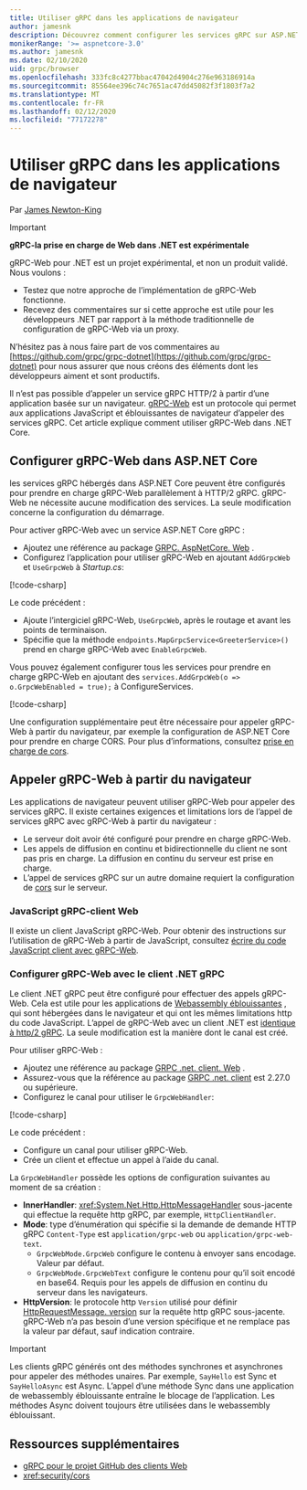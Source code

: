 ```yaml
---
title: Utiliser gRPC dans les applications de navigateur
author: jamesnk
description: Découvrez comment configurer les services gRPC sur ASP.NET Core à appeler à partir d’applications de navigateur à l’aide de gRPC-Web.
monikerRange: '>= aspnetcore-3.0'
ms.author: jamesnk
ms.date: 02/10/2020
uid: grpc/browser
ms.openlocfilehash: 333fc8c4277bbac47042d4904c276e963186914a
ms.sourcegitcommit: 85564ee396c74c7651ac47dd45082f3f1803f7a2
ms.translationtype: MT
ms.contentlocale: fr-FR
ms.lasthandoff: 02/12/2020
ms.locfileid: "77172278"
---
```

# <a name="use-grpc-in-browser-apps"></a>Utiliser gRPC dans les applications de navigateur

Par [James Newton-King](https://twitter.com/jamesnk)

> [!IMPORTANT]
> **gRPC-la prise en charge de Web dans .NET est expérimentale**
>
> gRPC-Web pour .NET est un projet expérimental, et non un produit validé. Nous voulons :
>
> * Testez que notre approche de l’implémentation de gRPC-Web fonctionne.
> * Recevez des commentaires sur si cette approche est utile pour les développeurs .NET par rapport à la méthode traditionnelle de configuration de gRPC-Web via un proxy.
>
> N’hésitez pas à nous faire part de vos commentaires au [https://github.com/grpc/grpc-dotnet](https://github.com/grpc/grpc-dotnet) pour nous assurer que nous créons des éléments dont les développeurs aiment et sont productifs.

Il n’est pas possible d’appeler un service gRPC HTTP/2 à partir d’une application basée sur un navigateur. [gRPC-Web](https://github.com/grpc/grpc/blob/master/doc/PROTOCOL-WEB.md) est un protocole qui permet aux applications JavaScript et éblouissantes de navigateur d’appeler des services gRPC. Cet article explique comment utiliser gRPC-Web dans .NET Core.

## <a name="configure-grpc-web-in-aspnet-core"></a>Configurer gRPC-Web dans ASP.NET Core

les services gRPC hébergés dans ASP.NET Core peuvent être configurés pour prendre en charge gRPC-Web parallèlement à HTTP/2 gRPC. gRPC-Web ne nécessite aucune modification des services. La seule modification concerne la configuration du démarrage.

Pour activer gRPC-Web avec un service ASP.NET Core gRPC :

* Ajoutez une référence au package [GRPC. AspNetCore. Web](https://www.nuget.org/packages/Grpc.AspNetCore.Web) .
* Configurez l’application pour utiliser gRPC-Web en ajoutant `AddGrpcWeb` et `UseGrpcWeb` à *Startup.cs*:

[!code-csharp[](~/grpc/browser/sample/Startup.cs?name=snippet_1&highlight=10,14)]

Le code précédent :

* Ajoute l’intergiciel gRPC-Web, `UseGrpcWeb`, après le routage et avant les points de terminaison.
* Spécifie que la méthode `endpoints.MapGrpcService<GreeterService>()` prend en charge gRPC-Web avec `EnableGrpcWeb`. 

Vous pouvez également configurer tous les services pour prendre en charge gRPC-Web en ajoutant des `services.AddGrpcWeb(o => o.GrpcWebEnabled = true);` à ConfigureServices.

[!code-csharp[](~/grpc/browser/sample/AllServicesSupportExample_Startup.cs?name=snippet_1&highlight=6,13)]

Une configuration supplémentaire peut être nécessaire pour appeler gRPC-Web à partir du navigateur, par exemple la configuration de ASP.NET Core pour prendre en charge CORS. Pour plus d’informations, consultez [prise en charge de cors](xref:security/cors).

## <a name="call-grpc-web-from-the-browser"></a>Appeler gRPC-Web à partir du navigateur

Les applications de navigateur peuvent utiliser gRPC-Web pour appeler des services gRPC. Il existe certaines exigences et limitations lors de l’appel de services gRPC avec gRPC-Web à partir du navigateur :

* Le serveur doit avoir été configuré pour prendre en charge gRPC-Web.
* Les appels de diffusion en continu et bidirectionnelle du client ne sont pas pris en charge. La diffusion en continu du serveur est prise en charge.
* L’appel de services gRPC sur un autre domaine requiert la configuration de [cors](xref:security/cors) sur le serveur.

### <a name="javascript-grpc-web-client"></a>JavaScript gRPC-client Web

Il existe un client JavaScript gRPC-Web. Pour obtenir des instructions sur l’utilisation de gRPC-Web à partir de JavaScript, consultez [écrire du code JavaScript client avec gRPC-Web](https://github.com/grpc/grpc-web/tree/master/net/grpc/gateway/examples/helloworld#write-client-code).

### <a name="configure-grpc-web-with-the-net-grpc-client"></a>Configurer gRPC-Web avec le client .NET gRPC

Le client .NET gRPC peut être configuré pour effectuer des appels gRPC-Web. Cela est utile pour les applications de [Webassembly éblouissantes](xref:blazor/index#blazor-webassembly) , qui sont hébergées dans le navigateur et qui ont les mêmes limitations http du code JavaScript. L’appel de gRPC-Web avec un client .NET est [identique à http/2 gRPC](xref:grpc/client). La seule modification est la manière dont le canal est créé.

Pour utiliser gRPC-Web :

* Ajoutez une référence au package [GRPC .net. client. Web](https://www.nuget.org/packages/Grpc.Net.Client.Web) .
* Assurez-vous que la référence au package [GRPC .net. client](https://www.nuget.org/packages/Grpc.Net.Client) est 2.27.0 ou supérieure.
* Configurez le canal pour utiliser le `GrpcWebHandler`:

[!code-csharp[](~/grpc/browser/sample/Handler.cs?name=snippet_1)]

Le code précédent :

* Configure un canal pour utiliser gRPC-Web.
* Crée un client et effectue un appel à l’aide du canal.

La `GrpcWebHandler` possède les options de configuration suivantes au moment de sa création :

* **InnerHandler**: <xref:System.Net.Http.HttpMessageHandler> sous-jacente qui effectue la requête http gRPC, par exemple, `HttpClientHandler`.
* **Mode**: type d’énumération qui spécifie si la demande de demande HTTP gRPC `Content-Type` est `application/grpc-web` ou `application/grpc-web-text`.
    * `GrpcWebMode.GrpcWeb` configure le contenu à envoyer sans encodage. Valeur par défaut.
    * `GrpcWebMode.GrpcWebText` configure le contenu pour qu’il soit encodé en base64. Requis pour les appels de diffusion en continu du serveur dans les navigateurs.
* **HttpVersion**: le protocole http `Version` utilisé pour définir [HttpRequestMessage. version](xref:System.Net.Http.HttpRequestMessage.Version) sur la requête http gRPC sous-jacente. gRPC-Web n’a pas besoin d’une version spécifique et ne remplace pas la valeur par défaut, sauf indication contraire.

> [!IMPORTANT]
> Les clients gRPC générés ont des méthodes synchrones et asynchrones pour appeler des méthodes unaires. Par exemple, `SayHello` est Sync et `SayHelloAsync` est Async. L’appel d’une méthode Sync dans une application de webassembly éblouissante entraîne le blocage de l’application. Les méthodes Async doivent toujours être utilisées dans le webassembly éblouissant.

## <a name="additional-resources"></a>Ressources supplémentaires

* [gRPC pour le projet GitHub des clients Web](https://github.com/grpc/grpc-web)
* <xref:security/cors>
